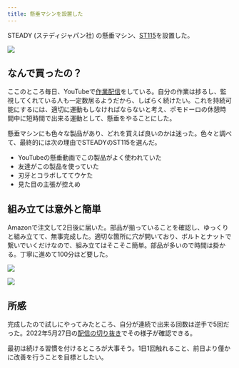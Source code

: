 ```yaml
---
title: 懸垂マシンを設置した
---
```

STEADY (ステディジャパン社) の懸垂マシン、[ST115](https://www.amazon.co.jp/dp/B09K3QQBKH)を設置した。

![](https://lh5.googleusercontent.com/Uq2APmkmHSwXXuCeer5aiRBGTQPwZofVBahCFw4hyI9So1IR9RlIECgMxeJLZauxM2NzZuUhkmgxZ8_QGGbPlmnv4zEvY4zhaTP4SEbYm5g0HprkHx6tKVYmOyruUeVouomR9JQcfrjBONxzFGQxSw-sxf8QJHVDyh-7P0jFgvCnf7nQ3Dglal8r)

なんで買ったの？
--------

ここのところ毎日、YouTubeで[作業配信](https://www.youtube.com/c/r7kamura)をしている。自分の作業は捗るし、監視してくれている人も一定数居るようだから、しばらく続けたい。これを持続可能にするには、適切に運動もしなければならないと考え、ポモドーロの休憩時間中に短時間で出来る運動として、懸垂をやることにした。

懸垂マシンにも色々な製品があり、どれを買えば良いのかは迷った。色々と調べて、最終的には次の理由でSTEADYのST115を選んだ。

*   YouTubeの懸垂動画でこの製品がよく使われていた
*   友達がこの製品を使っていた
*   刃牙とコラボしててウケた
*   見た目の主張が控えめ

組み立ては意外と簡単
----------

Amazonで注文して2日後に届いた。部品が揃っていることを確認し、ゆっくりと組み立てて、無事完成した。適切な箇所に穴が開いており、ボルトとナットで繋いでいくだけなので、組み立てはそこそこ簡単。部品が多いので時間は掛かる。丁寧に進めて100分ほど要した。

![](https://lh4.googleusercontent.com/owjwYFizVhohArXcm9tzfUB4-xT0IZfPx8eKqh0oxyRDoS79rvv6chGIyUO05jA_VBvyK3R-t3xC4J8XTSZZoZQ2t1MQ86R_m0b6kpUlsDo9X8vKKKXhtXlt71vl813D__GDXGypdHgHJCydv7rsk4Y649tBeqhOpS8_ep2JDiMduasu_BIU_j-v)

![](https://lh5.googleusercontent.com/9RcwXXy4jCyZZgq5XkWf6AHthCfNzWS6u9NkDU9qUnO6mKqwChQHA3nhRmOjE54Xf9Od5gSytFOxJoEu9BwdqQnc1bi8BJ0Y_dBS9kUfEeSbQ9N9_LJhuWCQ--PduQxTvM6VL_fe9yk2c5nJmBF_C0roZYEhhExrpb5810CnjiXNtEtbA7M1Nj5Q)

所感
--

完成したので試しにやってみたところ、自分が連続で出来る回数は逆手で5回だった。2022年5月27日の[配信の切り抜き](https://www.youtube.com/clip/Ugkxy2NXpdlfZF0kT9s-MoCOrbB1wpWEryK9)でその様子が確認できる。

最初は続ける習慣を付けるところが大事そう。1日1回触れること、前日より僅かに改善を行うことを目標としたい。
